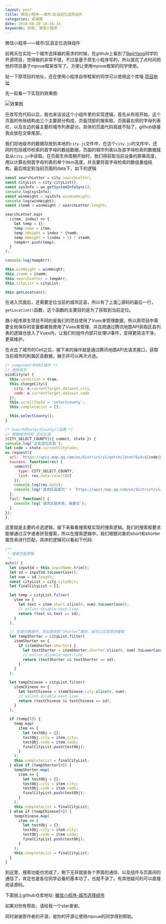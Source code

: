 ```yaml
---
layout: post
title: 微信小程序——城市/区县定位选择组件
categories: 前端圈
date: 2018-08-28 14:16:33
keywords: 前端, 微信小程序
---
```


微信小程序——城市/区县定位选择组件

前两天在实现一个城市选择器的需求的时候，在github上看到了[BeijiYang](https://github.com/BeijiYang)同学的开源项目，觉得做的非常不错，不过是基于原生小程序写的，所以就花了点时间把他的项目基于mpvue框架改写了。方便让使用mpvue框架的同学使用。

贴一下原项目的地址，还在使用小程序自带框架的同学可以使用这个库哦 [项目地址](https://github.com/BeijiYang/citySelector)

先一起看一下实现的效果图:

<!--more-->

![效果图](https://github.com/originalix/citySelector/blob/master/%E5%9F%8E%E5%B8%82%E9%80%89%E6%8B%A9%E5%99%A8%E7%A4%BA%E4%BE%8B.gif?raw=true)

在改写完代码以后，我也来谈谈这个小组件里的实现逻辑。首先从布局开始，这个页面的布局结构由三个主要部分构成，页面顶部的搜索框，页面最右侧的字母列表栏，以及左边的最主要的城市列表部分。具体的页面代码我就不贴了，github链接我会放在文章尾部。

我们将地级市的数据存放到本地的`city.js`文件中，在这个`city.js`的文件中，还同时包括城市检索的首字母的数组数据，页面的城市列表以及首字母检索的数据就会从`city.js`中读取。在页面生命周期开始时，我们得获取当前设备的屏幕高度，用以计算右侧首字母列表的单个item高度，并且要将首字母检索的数组重组结构，最后绑定到当前页面的data下，如下的逻辑

```js
const searchLetter = city.searchLetter;
const cityList = city.cityList();
const sysInfo = wx.getSystemInfoSync();
console.log(sysInfo);
const winHeight = sysInfo.windowHeight;
console.log(winHeight);
const itemH = winHeight / searchLetter.length;

searchLetter.map(
  (item, index) => {
    let temp = {};
    temp.name = item;
    temp.tHeight = index * itemH;
    temp.bHeight = (index + 1) * itemH;
    tempArr.push(temp);
  }
);

console.log(tempArr);

this.winHeight = winHeight;
this.itemH = itemH;
this.searchLetter = tempArr;
this.cityList = cityList;

this.getLocation();
```
在进入页面后，还需要定位当前的城市区县，所以有了上面👆源码的最后一行，`getLocation()`函数，这个函数的主要目的是为了获取到当前定位。

跟小程序原生项目不同的是我们的项目使用了Vuex来管理数据，所以原项目中需要全局保存的变量都被我使用了Vuex来管理，并且把通过腾讯地图API获取区县列表的逻辑也放入了Vuex内，让我们的组件内部只处理UI事件，变得更简洁干净，更易维护。

在点击了城市的Cell之后，接下来的操作就是通过腾讯地图API去请求接口，获取当前城市的附属区县数据，展示并可以再次点选。

```js
/* component中的UI操作 */
// 选择城市
bindCity(e) {
  this.condition = true;
  this.changeCity({
    city: e.currentTarget.dataset.city,
    code: e.currentTarget.dataset.code
  });
  this.scrollTopId = 'selectcounty';
  this.completeList = [];

  this.selectCounty();
}

/* Vuex中的selectCounty()函数 */
// 根据城市代码 定位区县
[CITY_SELECT_COUNTY]({ commit, state }) {
console.log('正在定位区县');
let code = state.currentCityCode;
wx.request({
  url: `https://apis.map.qq.com/ws/district/v1/getchildren?&id=${code}&key=${config.key}`,
  success: function(res) {
    commit({
      type: CITY_SELECT_COUNTY,
      list: res.data.result[0]
    });
    console.log(res.data);
    console.log('请求区县成功' + `https://apis.map.qq.com/ws/district/v1/getchildren?&id=${code}&key=${config.key}`);
  },
  fail: function() {
    console.log('请求区县失败，请重试');
  }
});
},

```

这里就是主要的点选逻辑，接下来看看搜索框实现的搜索逻辑。我们的搜索框要求能够通过汉字或者拼音搜索，所以在搜索逻辑中，我们根据对象的short和shorter属性来进行匹配，具体的逻辑可以看如下代码:

```js
/**
 * 搜索匹配逻辑
 */
auto() {
  let inputSd = this.inputName.trim();
  let sd = inputSd.toLowerCase();
  let num = sd.length;
  const cityList = city.cityObjs;
  let finalCityList = [];

  let temp = cityList.filter(
    item => {
      let text = item.short.slice(0, num).toLowerCase();
      // eslint-disable-next-line
      return (text && text == sd);
    }
  );

  // 在城市数据中，添加简拼到“shorter”属性，就可以实现简拼搜索
  let tempShorter = cityList.filter(
    itemShorter => {
      if (itemShorter.shorter) {
        let textShorter = itemShorter.shorter.slice(0, num).toLowerCase();
        // eslint-disable-next-line
        return (textShorter && textShorter == sd);
      }
    }
  );

  let tempChinese = cityList.filter(
    itemChinese => {
      let textChinese = itemChinese.city.slice(0, num);
      // eslint-disable-next-line
      return (textChinese && textChinese == sd);
    }
  );

  if (temp[0]) {
    temp.map(
      item => {
        let testObj = {};
        testObj.city = item.city;
        testObj.code = item.code;
        finalCityList.push(testObj);
      }
    );
    this.completeList = finalCityList;
  } else if (tempShorter[0]) {
    tempShorter.map(
      item => {
        let testObj = {};
        testObj.city = item.city;
        testObj.code = item.code;
        finalCityList.push(testObj);
      }
    );
    this.completeList = finalCityList;
  } else if (tempChinese[0]) {
    tempChinese.map(
      item => {
        let testObj = {};
        testObj.city = item.city;
        testObj.code = item.code;
        finalCityList.push(testObj);
      }
    );
    this.completeList = finalCityList;
  }
}
```

到这里，搜索功能也完成了，剩下无非就是各个界面的通信、以及组件与页面间的通信了，肯定也是各位同学必备的基本功了，也就不讲了。有其他疑问的可以直接阅读源码。

下面放上github仓库地址: [微信小程序-城市选择组件](https://github.com/originalix/citySelector)

如果对你有帮助，请给我一个star谢谢。

同时谢谢原作者的开源，是你的开源让使用mpvue的同学得到帮助。

